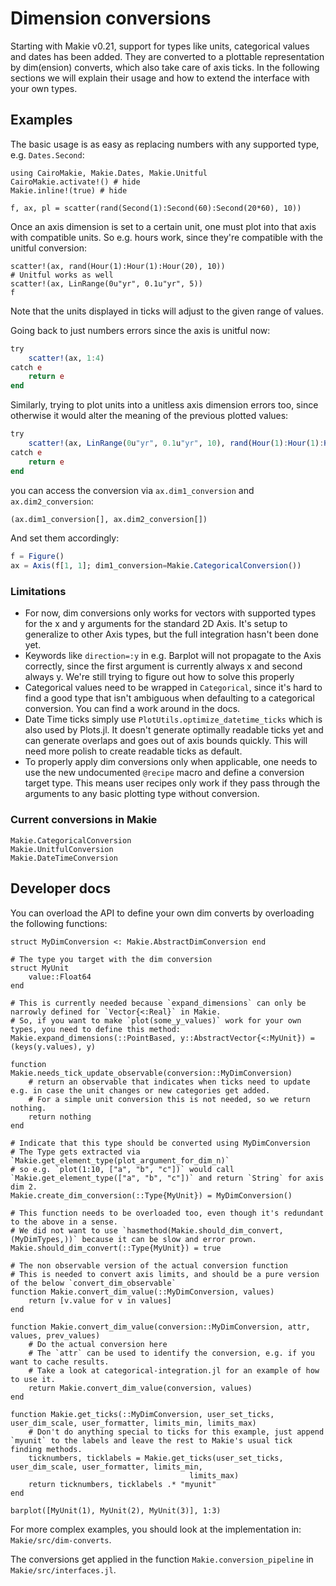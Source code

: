 # Dimension conversions

Starting with Makie v0.21, support for types like units, categorical values and dates has been added.
They are converted to a plottable representation by dim(ension) converts, which also take care of axis ticks.
In the following sections we will explain their usage and how to extend the interface with your own types.

## Examples

The basic usage is as easy as replacing numbers with any supported type, e.g. `Dates.Second`:

```@figure dimconverts
using CairoMakie, Makie.Dates, Makie.Unitful
CairoMakie.activate!() # hide
Makie.inline!(true) # hide

f, ax, pl = scatter(rand(Second(1):Second(60):Second(20*60), 10))
```

Once an axis dimension is set to a certain unit, one must plot into that axis with compatible units.
So e.g. hours work, since they're compatible with the unitful conversion:

```@figure dimconverts
scatter!(ax, rand(Hour(1):Hour(1):Hour(20), 10))
# Unitful works as well
scatter!(ax, LinRange(0u"yr", 0.1u"yr", 5))
f
```

Note that the units displayed in ticks will adjust to the given range of values.

Going back to just numbers errors since the axis is unitful now:

```julia
try
    scatter!(ax, 1:4)
catch e
    return e
end
```

Similarly, trying to plot units into a unitless axis dimension errors too, since otherwise it would alter the meaning of the previous plotted values:

```julia
try
    scatter!(ax, LinRange(0u"yr", 0.1u"yr", 10), rand(Hour(1):Hour(1):Hour(20), 10))
catch e
    return e
end
```

you can access the conversion via `ax.dim1_conversion` and `ax.dim2_conversion`:

```julia
(ax.dim1_conversion[], ax.dim2_conversion[])
```

And set them accordingly:

```julia
f = Figure()
ax = Axis(f[1, 1]; dim1_conversion=Makie.CategoricalConversion())
```

### Limitations


-   For now, dim conversions only works for vectors with supported types for the x and y arguments for the standard 2D Axis. It's setup to generalize to other Axis types, but the full integration hasn't been done yet.
-   Keywords like `direction=:y` in e.g. Barplot will not propagate to the Axis correctly, since the first argument is currently always x and second always y. We're still trying to figure out how to solve this properly
-   Categorical values need to be wrapped in `Categorical`, since it's hard to find a good type that isn't ambiguous when defaulting to a categorical conversion. You can find a work around in the docs.
-   Date Time ticks simply use `PlotUtils.optimize_datetime_ticks` which is also used by Plots.jl. It doesn't generate optimally readable ticks yet and can generate overlaps and goes out of axis bounds quickly. This will need more polish to create readable ticks as default.
-   To properly apply dim conversions only when applicable, one needs to use the new undocumented `@recipe` macro and define a conversion target type. This means user recipes only work if they pass through the arguments to any basic plotting type without conversion.

### Current conversions in Makie

```@docs
Makie.CategoricalConversion
Makie.UnitfulConversion
Makie.DateTimeConversion
```

## Developer docs

You can overload the API to define your own dim converts by overloading the following functions:

```@figure dimconverts
struct MyDimConversion <: Makie.AbstractDimConversion end

# The type you target with the dim conversion
struct MyUnit
    value::Float64
end

# This is currently needed because `expand_dimensions` can only be narrowly defined for `Vector{<:Real}` in Makie.
# So, if you want to make `plot(some_y_values)` work for your own types, you need to define this method:
Makie.expand_dimensions(::PointBased, y::AbstractVector{<:MyUnit}) = (keys(y.values), y)

function Makie.needs_tick_update_observable(conversion::MyDimConversion)
    # return an observable that indicates when ticks need to update e.g. in case the unit changes or new categories get added.
    # For a simple unit conversion this is not needed, so we return nothing.
    return nothing
end

# Indicate that this type should be converted using MyDimConversion
# The Type gets extracted via `Makie.get_element_type(plot_argument_for_dim_n)`
# so e.g. `plot(1:10, ["a", "b", "c"])` would call `Makie.get_element_type(["a", "b", "c"])` and return `String` for axis dim 2.
Makie.create_dim_conversion(::Type{MyUnit}) = MyDimConversion()

# This function needs to be overloaded too, even though it's redundant to the above in a sense.
# We did not want to use `hasmethod(Makie.should_dim_convert, (MyDimTypes,))` because it can be slow and error prown.
Makie.should_dim_convert(::Type{MyUnit}) = true

# The non observable version of the actual conversion function
# This is needed to convert axis limits, and should be a pure version of the below `convert_dim_observable`
function Makie.convert_dim_value(::MyDimConversion, values)
    return [v.value for v in values]
end

function Makie.convert_dim_value(conversion::MyDimConversion, attr, values, prev_values)
    # Do the actual conversion here
    # The `attr` can be used to identify the conversion, e.g. if you want to cache results.
    # Take a look at categorical-integration.jl for an example of how to use it.
    return Makie.convert_dim_value(conversion, values)
end

function Makie.get_ticks(::MyDimConversion, user_set_ticks, user_dim_scale, user_formatter, limits_min, limits_max)
    # Don't do anything special to ticks for this example, just append `myunit` to the labels and leave the rest to Makie's usual tick finding methods.
    ticknumbers, ticklabels = Makie.get_ticks(user_set_ticks, user_dim_scale, user_formatter, limits_min,
                                        limits_max)
    return ticknumbers, ticklabels .* "myunit"
end

barplot([MyUnit(1), MyUnit(2), MyUnit(3)], 1:3)
```

For more complex examples, you should look at the implementation in:
`Makie/src/dim-converts`.

The conversions get applied in the function `Makie.conversion_pipeline` in `Makie/src/interfaces.jl`.
